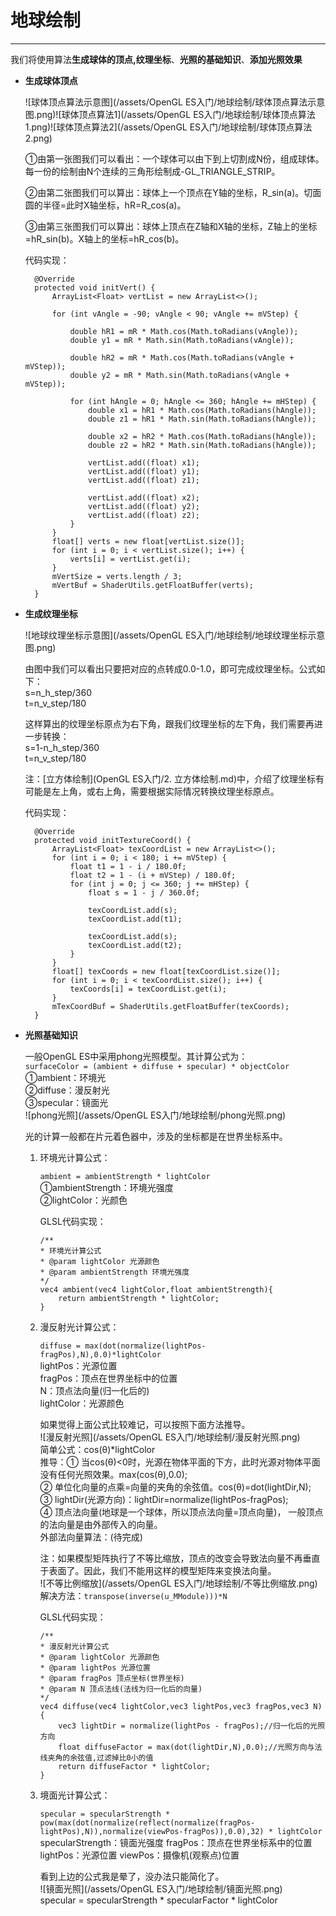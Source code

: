 # 地球绘制

---

我们将使用算法**生成球体的顶点,纹理坐标**、**光照的基础知识**、**添加光照效果**

* **生成球体顶点**

  ![球体顶点算法示意图](/assets/OpenGL ES入门/地球绘制/球体顶点算法示意图.png)![球体顶点算法1](/assets/OpenGL ES入门/地球绘制/球体顶点算法1.png)![球体顶点算法2](/assets/OpenGL ES入门/地球绘制/球体顶点算法2.png)

  ①由第一张图我们可以看出：一个球体可以由下到上切割成N份，组成球体。每一份的绘制由N个连续的三角形绘制成-GL\_TRIANGLE\_STRIP。

  ②由第二张图我们可以算出：球体上一个顶点在Y轴的坐标，R\_sin\(a\)。切面圆的半径=此时X轴坐标，hR=R\_cos\(a\)。

  ③由第三张图我们可以算出：球体上顶点在Z轴和X轴的坐标，Z轴上的坐标=hR\_sin\(b\)。X轴上的坐标=hR\_cos\(b\)。

  代码实现：

  ```
    @Override
    protected void initVert() {
        ArrayList<Float> vertList = new ArrayList<>();

        for (int vAngle = -90; vAngle < 90; vAngle += mVStep) {

            double hR1 = mR * Math.cos(Math.toRadians(vAngle));
            double y1 = mR * Math.sin(Math.toRadians(vAngle));

            double hR2 = mR * Math.cos(Math.toRadians(vAngle + mVStep));
            double y2 = mR * Math.sin(Math.toRadians(vAngle + mVStep));

            for (int hAngle = 0; hAngle <= 360; hAngle += mHStep) {
                double x1 = hR1 * Math.cos(Math.toRadians(hAngle));
                double z1 = hR1 * Math.sin(Math.toRadians(hAngle));

                double x2 = hR2 * Math.cos(Math.toRadians(hAngle));
                double z2 = hR2 * Math.sin(Math.toRadians(hAngle));

                vertList.add((float) x1);
                vertList.add((float) y1);
                vertList.add((float) z1);

                vertList.add((float) x2);
                vertList.add((float) y2);
                vertList.add((float) z2);
            }
        }
        float[] verts = new float[vertList.size()];
        for (int i = 0; i < vertList.size(); i++) {
            verts[i] = vertList.get(i);
        }
        mVertSize = verts.length / 3;
        mVertBuf = ShaderUtils.getFloatBuffer(verts);
    }
  ```

* **生成纹理坐标**

  ![地球纹理坐标示意图](/assets/OpenGL ES入门/地球绘制/地球纹理坐标示意图.png)

  由图中我们可以看出只要把对应的点转成0.0-1.0，即可完成纹理坐标。公式如下：  
  s=n\_h\_step/360  
  t=n\_v\_step/180

  这样算出的纹理坐标原点为右下角，跟我们纹理坐标的左下角，我们需要再进一步转换：  
  s=1-n\_h\_step/360  
  t=n\_v\_step/180

  注：[立方体绘制](OpenGL ES入门/2. 立方体绘制.md)中，介绍了纹理坐标有可能是左上角，或右上角，需要根据实际情况转换纹理坐标原点。

  代码实现：

  ```
    @Override
    protected void initTextureCoord() {
        ArrayList<Float> texCoordList = new ArrayList<>();
        for (int i = 0; i < 180; i += mVStep) {
            float t1 = 1 - i / 180.0f;
            float t2 = 1 - (i + mVStep) / 180.0f;
            for (int j = 0; j <= 360; j += mHStep) {
                float s = 1 - j / 360.0f;

                texCoordList.add(s);
                texCoordList.add(t1);

                texCoordList.add(s);
                texCoordList.add(t2);
            }
        }
        float[] texCoords = new float[texCoordList.size()];
        for (int i = 0; i < texCoordList.size(); i++) {
            texCoords[i] = texCoordList.get(i);
        }
        mTexCoordBuf = ShaderUtils.getFloatBuffer(texCoords);
    }
  ```

* **光照基础知识**

  一般OpenGL ES中采用phong光照模型。其计算公式为：  
    `surfaceColor = (ambient + diffuse + specular) * objectColor`  
    ①ambient：环境光  
    ②diffuse：漫反射光  
    ③specular：镜面光  
    ![phong光照](/assets/OpenGL ES入门/地球绘制/phong光照.png)

  光的计算一般都在片元着色器中，涉及的坐标都是在世界坐标系中。

  1. 环境光计算公式：

     `ambient = ambientStrength * lightColor`  
     ①ambientStrength：环境光强度  
     ②lightColor：光颜色

     GLSL代码实现：

     ```
     /**
     * 环境光计算公式
     * @param lightColor 光源颜色
     * @param ambientStrength 环境光强度
     */
     vec4 ambient(vec4 lightColor,float ambientStrength){
         return ambientStrength * lightColor;
     }
     ```

  2. 漫反射光计算公式：

     `diffuse = max(dot(normalize(lightPos-fragPos),N),0.0)*lightColor`  
     lightPos：光源位置  
     fragPos：顶点在世界坐标中的位置  
     N：顶点法向量\(归一化后的\)  
     lightColor：光源颜色

     如果觉得上面公式比较难记，可以按照下面方法推导。  
     ![漫反射光照](/assets/OpenGL ES入门/地球绘制/漫反射光照.png)  
     简单公式：cos\(θ\)\*lightColor  
     推导：① 当cos\(θ\)&lt;0时，光源在物体平面的下方，此时光源对物体平面没有任何光照效果。max\(cos\(θ\),0.0\);  
     ② 单位化向量的点乘=向量的夹角的余弦值。cos\(θ\)=dot\(lightDir,N\);  
     ③ lightDir\(光源方向\)：lightDir=normalize\(lightPos-fragPos\);  
     ④ 顶点法向量\(地球是一个球体，所以顶点法向量=顶点向量\)， 一般顶点的法向量是由外部传入的向量。  
     外部法向量算法：\(待完成\)

     注：如果模型矩阵执行了不等比缩放，顶点的改变会导致法向量不再垂直于表面了。因此，我们不能用这样的模型矩阵来变换法向量。  
     ![不等比例缩放](/assets/OpenGL ES入门/地球绘制/不等比例缩放.png)  
     解决方法：`transpose(inverse(u_MModule)))*N`

     GLSL代码实现：

     ```
     /**
     * 漫反射光计算公式
     * @param lightColor 光源颜色
     * @param lightPos 光源位置
     * @param fragPos 顶点坐标(世界坐标)
     * @param N 顶点法线(法线为归一化后的向量)
     */
     vec4 diffuse(vec4 lightColor,vec3 lightPos,vec3 fragPos,vec3 N){
         vec3 lightDir = normalize(lightPos - fragPos);//归一化后的光照方向
         float diffuseFactor = max(dot(lightDir,N),0.0);//光照方向与法线夹角的余弦值,过滤掉比0小的值
         return diffuseFactor * lightColor;
     }
     ```

  3. 境面光计算公式：  
  
      `specular = specularStrength * pow(max(dot(normalize(reflect(normalize(fragPos-lightPos),N)),normalize(viewPos-fragPos)),0.0),32) * lightColor`
      specularStrength：镜面光强度
      fragPos：顶点在世界坐标系中的位置
      lightPos：光源位置
      viewPos：摄像机(观察点)位置
      
      看到上边的公式我是晕了，没办法只能简化了。  
      ![镜面光照](/assets/OpenGL ES入门/地球绘制/镜面光照.png)  
      specular = specularStrength \* specularFactor \* lightColor



